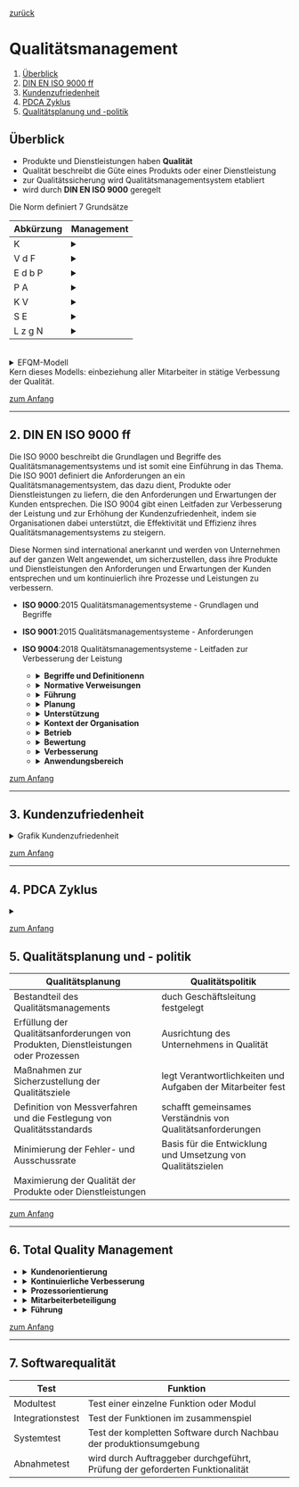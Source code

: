 [zurück](../README.md)

# Qualitätsmanagement

1. [Überblick](#überblick)
2. [DIN EN ISO 9000 ff](#2-din-en-iso-9000-ff)
3. [Kundenzufriedenheit](#3-kundenzufriedenheit)
4. [PDCA Zyklus](#4-pdca-zyklus)
5. [Qualitätsplanung und -politik](#5-qualitätsplanung-und---politik)


## Überblick

- Produkte und Dienstleistungen haben __Qualität__
- Qualität beschreibt die Güte eines Produkts oder einer Dienstleistung
- zur Qualitätssicherung wird Qualitätsmanagementsystem etabliert
- wird durch __DIN EN ISO 9000__ geregelt

Die Norm definiert 7 Grundsätze

Abkürzung | Management
-|-
K | <details><summary></summary>Kundenorientiert</details>
V d F | <details><summary></summary>Verntwortlichkeit der Führung</details>
E d b P | <details><summary></summary>Einbeziehung der beteiligten Personen</details>
P A | <details><summary></summary>Prozessorientierter Ansatz</details>
K V | <details><summary></summary>kontinuierliche Verbesserung</details>
S E | <details><summary></summary>Sachbezogener Entscheidungsfindungsansatz</details>
L z g N | <details><summary></summary>Lieferantenbeziehungen zum gegenseitigen Nutzen</details>


<br>

<details>
<summary>
EFQM-Modell
</summary>

- European Foundation of Quality Management-Modell
</details>
Kern dieses Modells: einbeziehung aller Mitarbeiter in stätige Verbessung der Qualität.

[zum Anfang](#qualitätsmanagement)

---


## 2. DIN EN ISO 9000 ff

Die ISO 9000 beschreibt die Grundlagen und Begriffe des Qualitätsmanagementsystems und ist somit eine Einführung in das Thema. Die ISO 9001 definiert die Anforderungen an ein Qualitätsmanagementsystem, das dazu dient, Produkte oder Dienstleistungen zu liefern, die den Anforderungen und Erwartungen der Kunden entsprechen. Die ISO 9004 gibt einen Leitfaden zur Verbesserung der Leistung und zur Erhöhung der Kundenzufriedenheit, indem sie Organisationen dabei unterstützt, die Effektivität und Effizienz ihres Qualitätsmanagementsystems zu steigern.

Diese Normen sind international anerkannt und werden von Unternehmen auf der ganzen Welt angewendet, um sicherzustellen, dass ihre Produkte und Dienstleistungen den Anforderungen und Erwartungen der Kunden entsprechen und um kontinuierlich ihre Prozesse und Leistungen zu verbessern.

- __ISO 9000__:2015 Qualitätsmanagementsysteme - Grundlagen und Begriffe
- __ISO 9001__:2015 Qualitätsmanagementsysteme - Anforderungen
- __ISO 9004__:2018 Qualitätsmanagementsysteme - Leitfaden zur Verbesserung der Leistung

    - <details><summary><b>Begriffe und Definitionenn</b></summary>in Relevanz mit QMS</details>
    - <details><summary><b>Normative Verweisungen</b></summary>verweist auf andere Normen, Anwendung in Bezug auf QMS</details>
    - <details><summary><b>Führung</b></summary>oberste Führungsebene ist verantwortlich QMS zu implementieren und aufrechtzuerhalten</details>
    - <details><summary><b>Planung</b></summary>Identifizierung von Prozessen für Lieferung von Produkten und Dienstleistungen</details>
    - <details><summary><b>Unterstützung</b></summary>Anforderungen an Ressourcen, Kompetenzen, Infrastruktur und Arbeitsumgebung</details>
    - <details><summary><b>Kontext der Organisation</b></summary>Identifizierung von internen und externen Einflussfaktoren</details>
    - <details><summary><b>Betrieb</b></summary>Durchführung der Prozesse (Überwachung, Messung und Analyse der Prozessleistung)</details>
    - <details><summary><b>Bewertung</b></summary>Bewertung der Wirksamkeit, Kundenzufriedenheit, Prozessleistung</details>
    - <details><summary><b>Verbesserung</b></summary>Identifizierung und Durchführung von Maßnahmen zur Korrektur und Vorbeugung von Abweichungen</details>
    - <details><summary><b>Anwendungsbereich</b></summary>welche Anforderungen muss Organisation</details>

[zum Anfang](#qualitätsmanagement)

---
## 3. Kundenzufriedenheit
<details><summary>Grafik Kundenzufriedenheit</summary>

![Grafik Kundenzufriedenheit](./images/kundenzufriedenheit.PNG)
</details>

[zum Anfang](#qualitätsmanagement)

---

## 4. PDCA  Zyklus

<details><summary></summary>

![PDCA Zyklus](./images/pdca-zyklus.png)
</details>

[zum Anfang](#qualitätsmanagement)

## 5. Qualitätsplanung und - politik

Qualitätsplanung | Qualitätspolitik
-|-
Bestandteil des Qualitätsmanagements | duch Geschäftsleitung festgelegt
Erfüllung der Qualitätsanforderungen von Produkten, Dienstleistungen oder Prozessen | Ausrichtung des Unternehmens in Qualität
Maßnahmen zur Sicherzustellung der Qualitätsziele | legt Verantwortlichkeiten und Aufgaben der Mitarbeiter fest
Definition von Messverfahren und die Festlegung von Qualitätsstandards | schafft gemeinsames Verständnis von Qualitätsanforderungen
Minimierung der Fehler- und Ausschussrate | Basis für die Entwicklung und Umsetzung von Qualitätszielen
Maximierung der Qualität der Produkte oder Dienstleistungen |

[zum Anfang](#qualitätsmanagement)

---

## 6. Total Quality Management

- <details><summary><b>Kundenorientierung</b></summary>Fokus auf Kundenzufriedenheit</details>
- <details><summary><b>Kontinuierliche Verbesserung</b></summary> Verbesserung der Qualität ist kontinuierlichen Prozess</details>
- <details><summary><b>Prozessorientierung</b></summary>kontinuierliche Verbesserung von Prozessen</details>
- <details><summary><b>Mitarbeiterbeteiligung</b></summary> fordert aktive Beteiligung der Mitarbeiter am Qualitätsverbesserungsprozess.</details>
- <details><summary><b>Führung</b></summary>starke Führung für die Umsetzung von Qualitätsinitiativen und -strategien</details>

[zum Anfang](#qualitätsmanagement)

---

## 7. Softwarequalität

Test | Funktion
-|-
Modultest | Test einer einzelne Funktion oder Modul
Integrationstest | Test der Funktionen im zusammenspiel
Systemtest | Test der kompletten Software durch Nachbau der produktionsumgebung
Abnahmetest | wird durch Auftraggeber durchgeführt, Prüfung der geforderten Funktionalität

